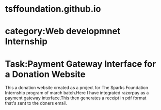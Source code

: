 # tsffoundation.github.io
# category:Web developmnet Internship
# Task:Payment Gateway Interface for a Donation Website
This a donation website created as a project for The Sparks Foundation Internship program of march batch.Here I have integrated razorpay as a payment gateway interface.This then generates a receipt in pdf format that's sent to the doners email.
